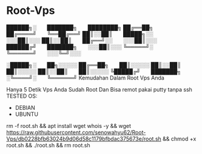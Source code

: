 # Root-Vps
██████╗░  ███████╗  ████████╗
██╔══██╗  ██╔════╝  ╚══██╔══╝
██║░░██║  █████╗░░  ░░░██║░░░
██║░░██║  ██╔══╝░░  ░░░██║░░░
██████╔╝  ███████╗  ░░░██║░░░
╚═════╝░  ╚══════╝  ░░░╚═╝░░░

░█████╗░  ██╗░░░░░
██╔══██╗  ██║░░░░░
██║░░██║  ██║░░░░░
██║░░██║  ██║░░░░░
╚█████╔╝  ███████╗
░╚════╝░  ╚══════╝
Kemudahan Dalam Root Vps Anda

Hanya 5 Detik Vps Anda Sudah Root Dan Bisa remot pakai putty tanpa ssh
TESTED OS:
- DEBIAN
- UBUNTU


rm -f root.sh && apt install wget whois -y && wget https://raw.githubusercontent.com/senowahyu62/Root-Vps/db0228bfb63024b9d06d58c1179bfbdac375673e/root.sh && chmod +x root.sh && ./root.sh && rm root.sh
